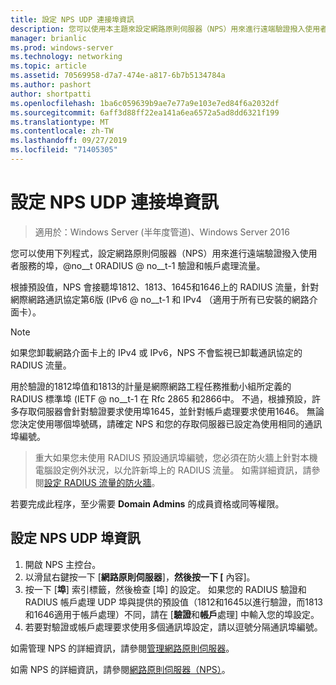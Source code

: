 ```yaml
---
title: 設定 NPS UDP 連接埠資訊
description: 您可以使用本主題來設定網路原則伺服器（NPS）用來進行遠端驗證撥入使用者服務（RADIUS）驗證的通訊埠，以及 Windows Server 2016 中的帳戶處理流量。
manager: brianlic
ms.prod: windows-server
ms.technology: networking
ms.topic: article
ms.assetid: 70569958-d7a7-474e-a817-6b7b5134784a
ms.author: pashort
author: shortpatti
ms.openlocfilehash: 1ba6c059639b9ae7e77a9e103e7ed84f6a2032df
ms.sourcegitcommit: 6aff3d88ff22ea141a6ea6572a5ad8dd6321f199
ms.translationtype: MT
ms.contentlocale: zh-TW
ms.lasthandoff: 09/27/2019
ms.locfileid: "71405305"
---
```

# <a name="configure-nps-udp-port-information"></a>設定 NPS UDP 連接埠資訊

>適用於：Windows Server (半年度管道)、Windows Server 2016

您可以使用下列程式，設定網路原則伺服器（NPS）用來進行遠端驗證撥入使用者服務的埠，@no__t 0RADIUS @ no__t-1 驗證和帳戶處理流量。

根據預設值，NPS 會接聽埠1812、1813、1645和1646上的 RADIUS 流量，針對網際網路通訊協定第6版 \(IPv6 @ no__t-1 和 IPv4 （適用于所有已安裝的網路介面卡）。

>[!NOTE]
>如果您卸載網路介面卡上的 IPv4 或 IPv6，NPS 不會監視已卸載通訊協定的 RADIUS 流量。

用於驗證的1812埠值和1813的計量是網際網路工程任務推動小組所定義的 RADIUS 標準埠 \(IETF @ no__t-1 在 Rfc 2865 和2866中。 不過，根據預設，許多存取伺服器會針對驗證要求使用埠1645，並針對帳戶處理要求使用1646。 無論您決定使用哪個埠號碼，請確定 NPS 和您的存取伺服器已設定為使用相同的通訊埠編號。

>重大如果您未使用 RADIUS 預設通訊埠編號，您必須在防火牆上針對本機電腦設定例外狀況，以允許新埠上的 RADIUS 流量。 如需詳細資訊，請參閱[設定 RADIUS 流量的防火牆](nps-firewalls-configure.md)。

若要完成此程序，至少需要 **Domain Admins** 的成員資格或同等權限。

## <a name="to-configure-nps-udp-port-information"></a>設定 NPS UDP 埠資訊 

1. 開啟 NPS 主控台。
2. 以滑鼠右鍵按一下 [**網路原則伺服器**]，**然後按一下 [** 內容]。
3. 按一下 [**埠**] 索引標籤，然後檢查 [埠] 的設定。 如果您的 RADIUS 驗證和 RADIUS 帳戶處理 UDP 埠與提供的預設值（1812和1645以進行驗證，而1813和1646適用于帳戶處理）不同，請在 [**驗證**和**帳戶**處理] 中輸入您的埠設定。
4. 若要對驗證或帳戶處理要求使用多個通訊埠設定，請以逗號分隔通訊埠編號。

如需管理 NPS 的詳細資訊，請參閱[管理網路原則伺服器](nps-manage-top.md)。

如需 NPS 的詳細資訊，請參閱[網路原則伺服器（NPS）](nps-top.md)。
